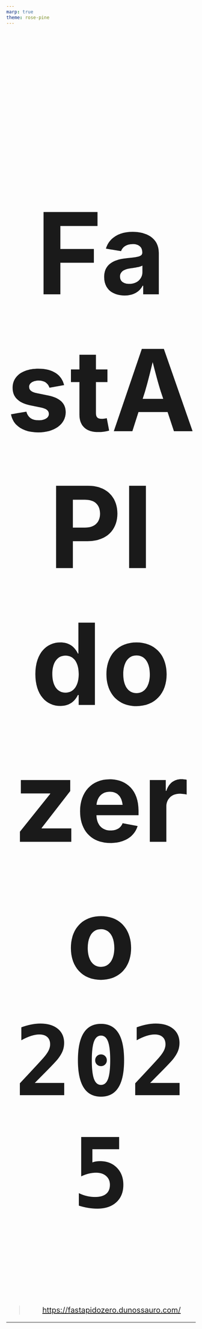 ```yaml
---
marp: true
theme: rose-pine
---
```


# FastAPI do zero `2025`

> https://fastapidozero.dunossauro.com/

---

# Nosso roteiro de hoje

- Sobre o curso
- Sobre o valor do curso? **é de graça MESMO?**
- Como será disponibilizado?
- Pré-requisitos
- Programação
- O projeto final

---

# Sobre o curso

> https://fastapidozero.dunossauro.com/#sobre-o-curso

---

# É mesmo um curso sobre FastAPI?

A ideia por trás desse material não é só o FastAPI, mas sobre as tecnologias python que criam um ecossistema para desenvolvimento web.

- Fundamentos de desenvolvimento web
- FastAPI
- Pydantic
- Uvicorn
- SQLAlchemy
- JWT
- asyncIO

---

# É também sobre algumas práticas comuns

- Ambiente e ferramentas de desenvolvimento
  - poetry, taskipy, ruff, ...
- Testes
  - pytest, fixtures, coverage, factory-boy, freezegun, testcontainers, ...
- Operações
  - containers, integração contínua, deploy, ...

---

# O que vamos construir?

Vocês sabem que eu sou o "pai da teoria". Então, decidir fazer uma coisa um pouco diferente.

- Um projeto prático
- Do zero
- Com testes
- Até o deploy

---

# Como será o projeto?

Vamos construir um "todo list", uma ferramenta para gerenciar tarefas "a fazer".

- Eu sei, isso é bastante clichê
- Mas, vamos fazer isso com estilo
- O mais próximo de um projeto entregável
- """focado em práticas do mercado"""

---

# Acessar alguns links aqui :)

- O projeto final, deve se parecer com isso: [fast_zero](https://github.com/dunossauro/fastapi-do-zero/tree/v4.0/codigo_das_aulas/13)
- Em produção: [no deploy](https://fastzeroapp.fly.dev/)
- Ambiente de CI: [Github Actions](https://github.com/dunossauro/fast_zero/actions)

---

<style scoped>
blockquote {
	margin-top: 60px;
    font-size: 20px;
}
</style>

# Como está estruturado?

O curso ao todo tem 14 aulas. Todas elas têm:

- Uma aula em texto: [exemplo](https://fastapidozero.dunossauro.com/01/)
- Exercícios para fixação prática: [exemplo](https://fastapidozero.dunossauro.com/04/#exercicios)
- Quizes para fixação teórica: [exemplo](https://fastapidozero.dunossauro.com/quizes/aula_01/)

> Recomendo que você tire um tempo na semana para responder aos quizes e a feitura dos exercícios

---

# Sobre o que não vamos falar?

### O curso é totalmente focado em backend e APIs JSON

- Não construiremos um cliente (html, gui, mobile, ...)
- Não entraremos no contexto de CD (Continuous Deploy)
- Não faremos deploy de modelos (IA)
- Não falaremos de integrações (serviços além do banco de dados)
- Nem mesmo sobre bots

> Embora, com a base construída aqui, você deve ser capaz de seguir esses caminhos após o curso

---

# O curso é mesmo de **graça**?

> https://fastapidozero.dunossauro.com/#esse-curso-e-gratuito

---

<style scoped>
h1 {
  font-size: 510px;
  text-align: center;
}
</style>

# SIM!

---

<style scoped>
h1 {
  font-size: 300px;
  text-align: center;
}
</style>

# SIM!

> Porém...

---

# Você pode contribuir financeiramente com ele

De diversas formas:

- Pela campanha de financiamento da Live de Python no apoia.se
- Pelo clube de membros do youtube
- Pelo pix (pix.dunossauro@gmail.com)

> Isso me ajuda a pagar as contas e me manter durantes esse curso. Considera apoiar :)

---

# Como o curso será disponibilizado?
> https://fastapidozero.dunossauro.com/#onde-o-curso-sera-disponibilizado


---

<style scoped>
ul {
  font-size: 28px;
}
</style>


# Como o curso será disponibilizado?

1. Em texto, para quem prefere ler
    - https://fastapidozero.dunossauro.com/
2. Em aulas síncronas: Para quem precisa do compromisso de estar junto
    - Datas dos encontros: https://fastapidozero.dunossauro.com/4.0/aulas/2025/
	- **Estamos aqui!**
	- A lives ficarão salvas para ver depois :)
3. A edição de 2024 está completamente disponível, se estiver com pressa
   - [playlist](https://www.youtube.com/playlist?list=PLOQgLBuj2-3IuFbt-wJw2p2NiV9WTRzIP)

---

# Pré-requisitos para acompanhar
> https://fastapidozero.dunossauro.com/#pre-requisitos

---

## Algumas coisas importantes

Como o objetivo desse curso é conversar sobre um framework web feito em python. É importante, para acompanhar, que você tenha noções sobre:

- O funcionamento de funções: como criar e usar: [uma referência](https://youtu.be/0yXPQZvlgrk)
- O funcionamento das estruturas de dados: como listas, dicionários e etc;
- Uma pitada sobre objetos: saber o que são métodos e atributos [uma referência](https://www.youtube.com/playlist?list=PLOQgLBuj2-3L_L6ahsBVA_SzuGtKre3OK)
- Classes de dados: o funcionamento mínimo sobre dataclasses: [uma referência](https://www.youtube.com/watch?v=NtZY3AmsBSk)

---

# Algumas outras coisas **não essenciais**

Alguns outros tópicos não relativos a Python também serão abordados. Então, é interessante que você tenha algum entendimento básico sobre:

- Desenvolvimento Web e APIs RESTful
- Banco de dados / SQL
- git
- docker

---

# Programação

> https://fastapidozero.dunossauro.com/4.0/aulas/2025/

---

# Nossos encontros síncronos

Nossos encontros acontecerão às **terças e quintas** com duração de **2h**. Entre às **20h e 22h**.

Com chat aberto para tirar dúvidas enquanto a aula acontece.

- [iCal](https://calendar.google.com/calendar/ical/6d04fd6ec76625bcd265875fdc5e4670a001c60f53bc96b596a43394b8c78ca0%40group.calendar.google.com/public/basic.ics)
- [Google Agenda](https://calendar.google.com/calendar/u/0?cid=NmQwNGZkNmVjNzY2MjViY2QyNjU4NzVmZGM1ZTQ2NzBhMDAxYzYwZjUzYmM5NmI1OTZhNDMzOTRiOGM3OGNhMEBncm91cC5jYWxlbmRhci5nb29nbGUuY29t)


---

# Algumas recomendações

Sei que existem estilos diferentes de estudo que funcionam melhor para cada pessoa. Mas acho importante:

- Dar uma lida no material antes, para aproveitar melhor as lives e tirar dúvidas
- Fazer os quizes e os exercícios
- Postar suas dúvidas no nosso grupo do [telegram](https://t.me/fastapicomdunossauro)

---

# O projeto final
> https://fastapidozero.dunossauro.com/4.0/15/

---

# Projeto final

Ao final do curso, temos um material bem descritivo, em um formato de um teste técnico (sim, aqueles que as empresas cobram). Pode ser interessante fazê-lo. Tanto para fixação, quanto para fazer suas próprias escolhas de design e estruturas.

As instruções estão aqui: https://fastapidozero.dunossauro.com/4.0/15/

---

# Vai ter certificado?

Pretendo emitir um certificado **simbólico** de participação para quem entregar o projeto final até **nov/25**

[certificado](https://github.com/dunossauro/fastapi-do-zero/blob/main/stuff/exemplo_certificado.png)

---

# Considerações **MUITO** importantes

O texto anda em um ritmo bem mais rápido que os vídeos.

Logo, a versão do texto que usaremos agora é a `4.0.*`

Atualmente é a tag 4.0.1, os fixes estão todos na versão 4.0:

https://fastapidozero.dunossauro.com/4.0

---

<style scoped>
h2 {
  font-size: 100px;
  text-align: center;
}
h3 {
  text-align: center;
}
p {
	margin-top: 60px;
    font-size: 20px;
    text-align: center;
}
</style>


# Por hoje é só

## XOXO
### http://dunossauro.com
### https://fastapidozero.dunossauro.com/

Nos vemos na primeira aula!
